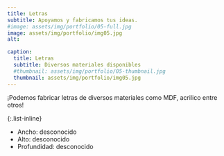 ```yaml
---
title: Letras
subtitle: Apoyamos y fabricamos tus ideas.
#image: assets/img/portfolio/05-full.jpg
image: assets/img/portfolio/img05.jpg
alt: 

caption:
  title: Letras
  subtitle: Diversos materiales disponibles
  #thumbnail: assets/img/portfolio/05-thumbnail.jpg
  thumbnail: assets/img/portfolio/img05.jpg
---
```

¡Podemos fabricar letras de diversos materiales como MDF, acrilico entre otros!

{:.list-inline}
- Ancho: desconocido
- Alto: desconocido
- Profundidad: desconocido


